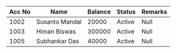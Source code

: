 
| Acc No | Name  | Balance | Status | Remarks |
|--------|-------|---------|--------|---------|
| 1002       |  Susanto Mandal     |  20000       | Active       |  Null       |
|  1003      |   Himan Biswas    |  300000       |  Active      |  Null       |
|   1005     |Subhankar Das     | 40000        |  Active      |   Null      |

